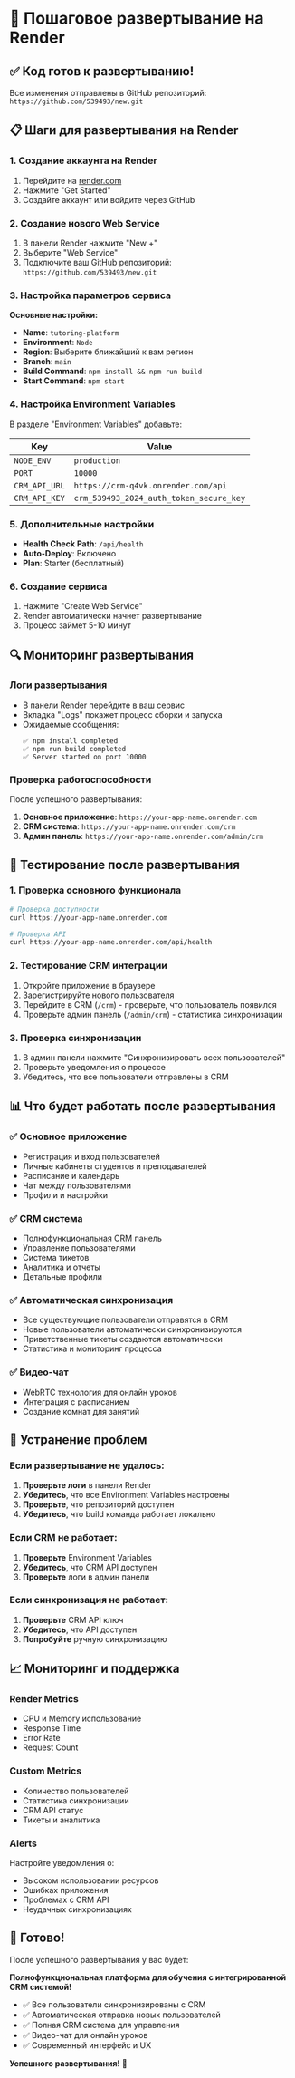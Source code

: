# 🚀 Пошаговое развертывание на Render

## ✅ Код готов к развертыванию!

Все изменения отправлены в GitHub репозиторий: `https://github.com/539493/new.git`

## 📋 Шаги для развертывания на Render

### 1. **Создание аккаунта на Render**
1. Перейдите на [render.com](https://render.com)
2. Нажмите "Get Started"
3. Создайте аккаунт или войдите через GitHub

### 2. **Создание нового Web Service**
1. В панели Render нажмите "New +"
2. Выберите "Web Service"
3. Подключите ваш GitHub репозиторий: `https://github.com/539493/new.git`

### 3. **Настройка параметров сервиса**

**Основные настройки:**
- **Name**: `tutoring-platform`
- **Environment**: `Node`
- **Region**: Выберите ближайший к вам регион
- **Branch**: `main`
- **Build Command**: `npm install && npm run build`
- **Start Command**: `npm start`

### 4. **Настройка Environment Variables**

В разделе "Environment Variables" добавьте:

| Key | Value |
|-----|-------|
| `NODE_ENV` | `production` |
| `PORT` | `10000` |
| `CRM_API_URL` | `https://crm-q4vk.onrender.com/api` |
| `CRM_API_KEY` | `crm_539493_2024_auth_token_secure_key` |

### 5. **Дополнительные настройки**
- **Health Check Path**: `/api/health`
- **Auto-Deploy**: Включено
- **Plan**: Starter (бесплатный)

### 6. **Создание сервиса**
1. Нажмите "Create Web Service"
2. Render автоматически начнет развертывание
3. Процесс займет 5-10 минут

## 🔍 Мониторинг развертывания

### Логи развертывания
- В панели Render перейдите в ваш сервис
- Вкладка "Logs" покажет процесс сборки и запуска
- Ожидаемые сообщения:
  ```
  ✅ npm install completed
  ✅ npm run build completed
  ✅ Server started on port 10000
  ```

### Проверка работоспособности
После успешного развертывания:
1. **Основное приложение**: `https://your-app-name.onrender.com`
2. **CRM система**: `https://your-app-name.onrender.com/crm`
3. **Админ панель**: `https://your-app-name.onrender.com/admin/crm`

## 🧪 Тестирование после развертывания

### 1. **Проверка основного функционала**
```bash
# Проверка доступности
curl https://your-app-name.onrender.com

# Проверка API
curl https://your-app-name.onrender.com/api/health
```

### 2. **Тестирование CRM интеграции**
1. Откройте приложение в браузере
2. Зарегистрируйте нового пользователя
3. Перейдите в CRM (`/crm`) - проверьте, что пользователь появился
4. Проверьте админ панель (`/admin/crm`) - статистика синхронизации

### 3. **Проверка синхронизации**
1. В админ панели нажмите "Синхронизировать всех пользователей"
2. Проверьте уведомления о процессе
3. Убедитесь, что все пользователи отправлены в CRM

## 📊 Что будет работать после развертывания

### ✅ **Основное приложение**
- Регистрация и вход пользователей
- Личные кабинеты студентов и преподавателей
- Расписание и календарь
- Чат между пользователями
- Профили и настройки

### ✅ **CRM система**
- Полнофункциональная CRM панель
- Управление пользователями
- Система тикетов
- Аналитика и отчеты
- Детальные профили

### ✅ **Автоматическая синхронизация**
- Все существующие пользователи отправятся в CRM
- Новые пользователи автоматически синхронизируются
- Приветственные тикеты создаются автоматически
- Статистика и мониторинг процесса

### ✅ **Видео-чат**
- WebRTC технология для онлайн уроков
- Интеграция с расписанием
- Создание комнат для занятий

## 🔧 Устранение проблем

### Если развертывание не удалось:
1. **Проверьте логи** в панели Render
2. **Убедитесь**, что все Environment Variables настроены
3. **Проверьте**, что репозиторий доступен
4. **Убедитесь**, что build команда работает локально

### Если CRM не работает:
1. **Проверьте** Environment Variables
2. **Убедитесь**, что CRM API доступен
3. **Проверьте** логи в админ панели

### Если синхронизация не работает:
1. **Проверьте** CRM API ключ
2. **Убедитесь**, что API доступен
3. **Попробуйте** ручную синхронизацию

## 📈 Мониторинг и поддержка

### Render Metrics
- CPU и Memory использование
- Response Time
- Error Rate
- Request Count

### Custom Metrics
- Количество пользователей
- Статистика синхронизации
- CRM API статус
- Тикеты и аналитика

### Alerts
Настройте уведомления о:
- Высоком использовании ресурсов
- Ошибках приложения
- Проблемах с CRM API
- Неудачных синхронизациях

## 🎉 Готово!

После успешного развертывания у вас будет:

**Полнофункциональная платформа для обучения с интегрированной CRM системой!**

- ✅ Все пользователи синхронизированы с CRM
- ✅ Автоматическая отправка новых пользователей
- ✅ Полная CRM система для управления
- ✅ Видео-чат для онлайн уроков
- ✅ Современный интерфейс и UX

**Успешного развертывания!** 🚀 